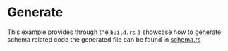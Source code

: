# Generate

This example provides through the `build.rs` a showcase how to generate schema related code
the generated file can be found in [schema.rs](./src/schema.rs)
